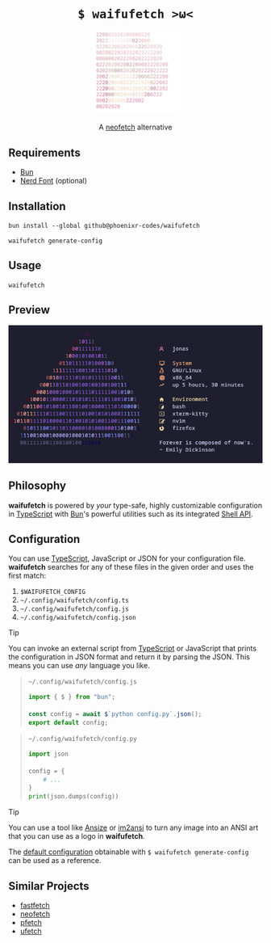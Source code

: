 <h1 align="center">
    <code>$ waifufetch &gt;ω&lt;</code>
</h1>
<p align="center">
    <img width="35%" src="./assets/waifu.svg" />
</p>
<p align="center">
    A <a href="https://github.com/dylanaraps/neofetch/">neofetch</a> alternative
</p>

## Requirements

- [Bun][]
- [Nerd Font][] (optional)


## Installation

```console
bun install --global github@phoenixr-codes/waifufetch
```

```console
waifufetch generate-config
```


## Usage

```console
waifufetch
```


## Preview

<p align="center">
  <img src="./assets/preview.png" />
</p>

## Philosophy

**waifufetch** is powered by _your_ type-safe, highly customizable configuration in [TypeScript][] with
[Bun][]'s powerful utilities such as its integrated [Shell API][].


## Configuration

You can use [TypeScript][], JavaScript or JSON for your configuration file. **waifufetch** searches for
any of these files in the given order and uses the first match:

1. `$WAIFUFETCH_CONFIG`
2. `~/.config/waifufetch/config.ts`
3. `~/.config/waifufetch/config.js`
4. `~/.config/waifufetch/config.json`

> [!TIP]
> You can invoke an external script from [TypeScript][] or JavaScript that prints the configuration in JSON
> format and return it by parsing the JSON. This means you can use _any_ language you like.
>
> > `~/.config/waifufetch/config.js`
> > ```javascript
> > import { $ } from "bun";
> >
> > const config = await $`python config.py`.json();
> > export default config;
> > ```
>
> > `~/.config/waifufetch/config.py`
> > ```python
> > import json
> >
> > config = {
> >     # ...
> > }
> > print(json.dumps(config))
> > ```

> [!TIP]
> You can use a tool like [Ansize][] or [im2ansi][] to turn any image into an ANSI art that you can use as a logo
> in **waifufetch**.

The [default configuration][configuration template] obtainable with `$ waifufetch generate-config` can be used as a reference.


## Similar Projects

- [fastfetch](https://github.com/fastfetch-cli/fastfetch)
- [neofetch](https://github.com/dylanaraps/neofetch/)
- [pfetch](https://github.com/dylanaraps/pfetch)
- [ufetch](https://gitlab.com/jschx/ufetch)

[im2ansi]: https://github.com/phoenixr-codes/im2ansi
[configuration template]: https://github.com/phoenixr-codes/waifufetch-config
[Ansize]: https://github.com/jhchen/ansize
[Bun]: https://bun.sh/
[Nerd Font]: https://www.nerdfonts.com/#home
[Shell API]: https://bun.sh/docs/runtime/shell
[TypeScript]: https://www.typescriptlang.org/
